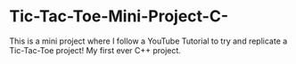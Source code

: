# Tic-Tac-Toe-Mini-Project-C-
This is a mini project where I follow a YouTube Tutorial to try and replicate a Tic-Tac-Toe project! My first ever C++ project.
